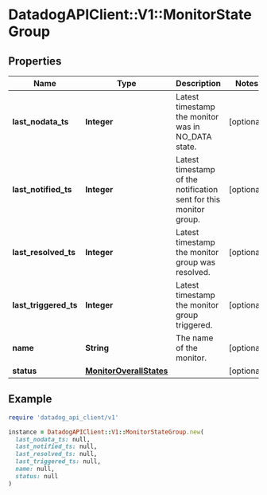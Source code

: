 # DatadogAPIClient::V1::MonitorStateGroup

## Properties

| Name                  | Type                                                | Description                                                       | Notes      |
| --------------------- | --------------------------------------------------- | ----------------------------------------------------------------- | ---------- |
| **last_nodata_ts**    | **Integer**                                         | Latest timestamp the monitor was in NO_DATA state.                | [optional] |
| **last_notified_ts**  | **Integer**                                         | Latest timestamp of the notification sent for this monitor group. | [optional] |
| **last_resolved_ts**  | **Integer**                                         | Latest timestamp the monitor group was resolved.                  | [optional] |
| **last_triggered_ts** | **Integer**                                         | Latest timestamp the monitor group triggered.                     | [optional] |
| **name**              | **String**                                          | The name of the monitor.                                          | [optional] |
| **status**            | [**MonitorOverallStates**](MonitorOverallStates.md) |                                                                   | [optional] |

## Example

```ruby
require 'datadog_api_client/v1'

instance = DatadogAPIClient::V1::MonitorStateGroup.new(
  last_nodata_ts: null,
  last_notified_ts: null,
  last_resolved_ts: null,
  last_triggered_ts: null,
  name: null,
  status: null
)
```
